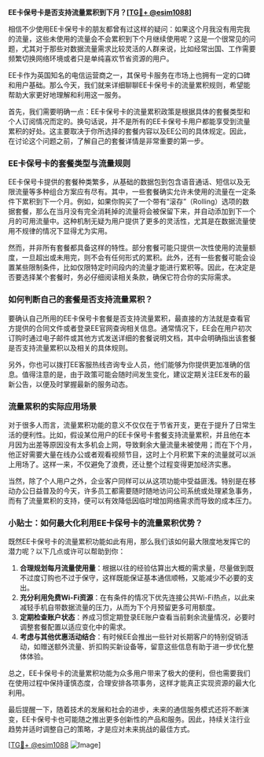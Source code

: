 **EE卡保号卡是否支持流量累积到下月？[[TG💪+ @esim1088](https://t.me/s/esim1088)]**

相信不少使用EE卡保号卡的朋友都曾有过这样的疑问：如果这个月我没有用完我的流量，这些未使用的流量会不会累积到下个月继续使用呢？这是一个很常见的问题，尤其对于那些对数据流量需求比较灵活的人群来说，比如经常出国、工作需要频繁切换网络环境或者只是单纯喜欢节省资源的用户。

EE卡作为英国知名的电信运营商之一，其保号卡服务在市场上也拥有一定的口碑和用户基础。那么今天，我们就来详细聊聊EE卡保号卡的流量累积规则，希望能帮助大家更好地理解和利用这一服务。

首先，我们需要明确一点：EE卡保号卡的流量累积政策是根据具体的套餐类型和个人订阅情况而定的。换句话说，并不是所有的EE卡保号卡用户都能享受到流量累积的好处。这主要取决于你所选择的套餐内容以及EE公司的具体规定。因此，在讨论这个问题之前，了解自己的套餐详情是非常重要的第一步。

### EE卡保号卡的套餐类型与流量规则

EE卡保号卡提供的套餐种类繁多，从基础的数据包到包含语音通话、短信以及无限流量等多种组合方案应有尽有。其中，一些套餐确实允许未使用的流量在一定条件下累积到下一个月。例如，如果你购买了一个带有“滚存”（Rolling）选项的数据套餐，那么在当月没有完全消耗掉的流量将会被保留下来，并自动添加到下一个月的可用流量中。这种机制无疑为用户提供了更多的灵活性，尤其是在数据流量使用不规律的情况下显得尤为实用。

然而，并非所有套餐都具备这样的特性。部分套餐可能只提供一次性使用的流量额度，一旦超出或未用完，则不会有任何形式的累积。此外，还有一些套餐可能会设置某些限制条件，比如仅限特定时间段内的流量才能进行累积等。因此，在决定是否要选择某个套餐时，务必仔细阅读相关条款，确保它符合你的实际需求。

### 如何判断自己的套餐是否支持流量累积？

要确认自己所用的EE卡保号卡套餐是否支持流量累积，最直接的方法就是查看官方提供的合同文件或者登录EE官网查询相关信息。通常情况下，EE会在用户初次订购时通过电子邮件或其他方式发送详细的套餐说明文档，其中会明确指出该套餐是否支持流量累积以及相关的具体规则。

另外，你也可以拨打EE客服热线咨询专业人员，他们能够为你提供更加准确的信息。值得注意的是，由于政策可能会随时间发生变化，建议定期关注EE发布的最新公告，以便及时掌握最新的服务动态。

### 流量累积的实际应用场景

对于很多人而言，流量累积功能的意义不仅仅在于节省开支，更在于提升了日常生活的便利性。比如，假设某位用户的EE卡保号卡套餐支持流量累积，并且他在本月因为出差等原因没有太多机会上网，导致剩余大量流量未被使用；而在下个月，他正好需要大量在线办公或者观看视频节目，这时上个月积累下来的流量就可以派上用场了。这样一来，不仅避免了浪费，还让整个过程变得更加经济实惠。

当然，除了个人用户之外，企业客户同样可以从这项功能中受益匪浅。特别是在移动办公日益普及的今天，许多员工都需要随时随地访问公司系统或处理紧急事务，而有了流量累积的支持，便可以有效降低因临时增加网络需求而导致的成本压力。

### 小贴士：如何最大化利用EE卡保号卡的流量累积优势？

既然EE卡保号卡的流量累积功能如此有用，那么我们该如何最大限度地发挥它的潜力呢？以下几点或许可以帮助到你：

1. **合理规划每月流量使用量**：根据以往的经验估算出大概的需求量，尽量做到既不过度订购也不过于保守，这样既能保证基本通信顺畅，又能减少不必要的支出。
2. **充分利用免费Wi-Fi资源**：在有条件的情况下优先连接公共Wi-Fi热点，以此来减轻手机自带数据流量的压力，从而为下个月预留更多可用额度。
3. **定期检查账户状态**：养成习惯定期登录EE账户查看当前剩余流量情况，必要时调整套餐配置以适应变化中的需求。
4. **考虑与其他优惠活动结合**：有时候EE会推出一些针对长期客户的特别促销活动，如赠送额外流量、折扣购买新设备等，留意这些信息有助于进一步优化整体体验。

总之，EE卡保号卡的流量累积功能为众多用户带来了极大的便利，但也需要我们在使用过程中保持谨慎态度，合理安排各项事务，这样才能真正实现资源的最大化利用。

最后提醒一下，随着技术的发展和社会的进步，未来的通信服务模式还将不断演变，EE卡保号卡也可能随之推出更多创新性的产品和服务。因此，持续关注行业趋势并适时调整自己的策略，才是应对未来挑战的最佳方式。

[[TG💪+ @esim1088](https://t.me/s/esim1088) ![Image](https://i.postimg.cc/4NQfJmqS/Snipaste-2025-05-13-00-14-12.png)]
